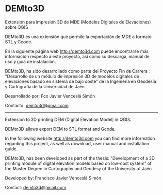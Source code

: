 # DEMto3D

Extensión para impresión 3D de MDE (Modelos Digitales de Elevaciones) sobre QGIS

DEMto3D es una extensión que permite la exportación de MDE a formato STL y Gcode.

En la siguiente página web http://demto3d.com puede encontrarse más información respecto a este proyecto, así como su descarga, manual de uso y guía de instalación.

DEMto3D, ha sido desarrollado como parte del Proyecto Fin de Carrera :
"Desarrollo de un módulo de impresión 3D de modelos digitales de elevaciones basado en sistema de bajo coste"
de la Ingeniería en Geodesía y Cartografía de la Universidad de Jaén.

Desarrollado por: Fco Javier Venceslá Simón

Contacto: demto3d@gmail.com

--------

Extension to 3D printing DEM (Digital Elevation Model) in QGIS.

DEMto3D allows export DEM to STL format and Gcode.

In the following website http://demto3d.com you can find more information regarding this project, as well as download, user manual and installation guide.

DEMto3D, has been developed as part of the thesis:
"Development of a 3D printing module of digital elevation models based on low-cost system"
of the Master Degree in Cartography and Geodesy of the University of Jaén

Developed by: Francisco Javier Venceslá Simón

Contact: demto3d@gmail.com
